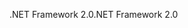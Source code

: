 <span data-ttu-id="6b951-101">.NET Framework 2.0</span><span class="sxs-lookup"><span data-stu-id="6b951-101">.NET Framework 2.0</span></span>